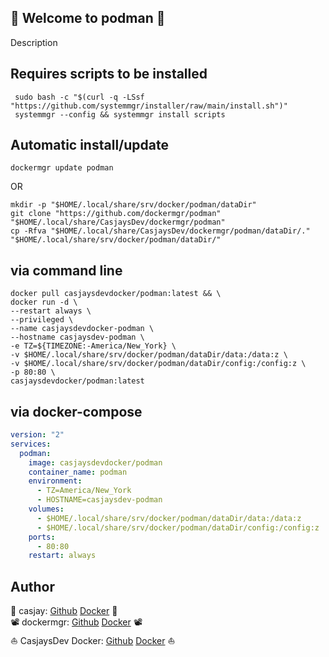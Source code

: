 ## 👋 Welcome to podman 🚀  

Description  
  
  
## Requires scripts to be installed  

```shell
 sudo bash -c "$(curl -q -LSsf "https://github.com/systemmgr/installer/raw/main/install.sh")"
 systemmgr --config && systemmgr install scripts  
```

## Automatic install/update  

```shell
dockermgr update podman
```

OR

```shell
mkdir -p "$HOME/.local/share/srv/docker/podman/dataDir"
git clone "https://github.com/dockermgr/podman" "$HOME/.local/share/CasjaysDev/dockermgr/podman"
cp -Rfva "$HOME/.local/share/CasjaysDev/dockermgr/podman/dataDir/." "$HOME/.local/share/srv/docker/podman/dataDir/"
```

## via command line  

```shell
docker pull casjaysdevdocker/podman:latest && \
docker run -d \
--restart always \
--privileged \
--name casjaysdevdocker-podman \
--hostname casjaysdev-podman \
-e TZ=${TIMEZONE:-America/New_York} \
-v $HOME/.local/share/srv/docker/podman/dataDir/data:/data:z \
-v $HOME/.local/share/srv/docker/podman/dataDir/config:/config:z \
-p 80:80 \
casjaysdevdocker/podman:latest
```

## via docker-compose  

```yaml
version: "2"
services:
  podman:
    image: casjaysdevdocker/podman
    container_name: podman
    environment:
      - TZ=America/New_York
      - HOSTNAME=casjaysdev-podman
    volumes:
      - $HOME/.local/share/srv/docker/podman/dataDir/data:/data:z
      - $HOME/.local/share/srv/docker/podman/dataDir/config:/config:z
    ports:
      - 80:80
    restart: always
```

## Author  

🤖 casjay: [Github](https://github.com/casjay) [Docker](https://hub.docker.com/r/casjay) 🤖  
📽  dockermgr: [Github](https://github.com/dockermgr) [Docker](https://hub.docker.com/r/dockermgr) 📽  
⛵ CasjaysDev Docker: [Github](https://github.com/casjaysdevdocker) [Docker](https://hub.docker.com/r/casjaysdevdocker) ⛵  
